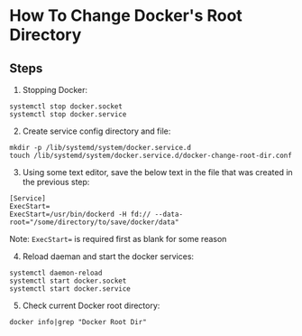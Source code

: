# How To Change Docker's Root Directory

## Steps
1. Stopping Docker:
```
systemctl stop docker.socket
systemctl stop docker.service
```

2. Create service config directory and file:
```
mkdir -p /lib/systemd/system/docker.service.d
touch /lib/systemd/system/docker.service.d/docker-change-root-dir.conf
```

3. Using some text editor, save the below text in the file that was created in the previous step:
```
[Service]
ExecStart=
ExecStart=/usr/bin/dockerd -H fd:// --data-root="/some/directory/to/save/docker/data"
```
Note: `ExecStart=` is required first as blank for some reason

4. Reload daeman and start the docker services: 
```
systemctl daemon-reload
systemctl start docker.socket
systemctl start docker.service
```

5. Check current Docker root directory: 
```
docker info|grep "Docker Root Dir"
```

